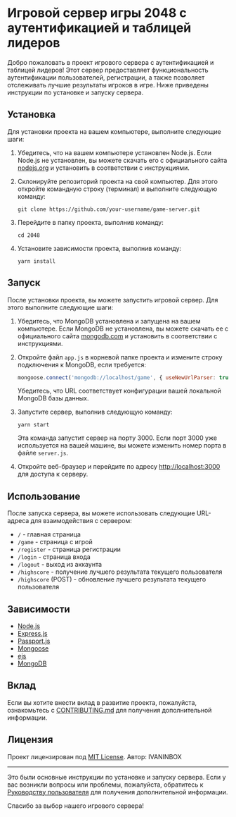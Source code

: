 
# Игровой сервер игры 2048 с аутентификацией и таблицей лидеров

Добро пожаловать в проект игрового сервера с аутентификацией и таблицей лидеров! Этот сервер предоставляет функциональность аутентификации пользователей, регистрации, а также позволяет отслеживать лучшие результаты игроков в игре. Ниже приведены инструкции по установке и запуску сервера.

## Установка

Для установки проекта на вашем компьютере, выполните следующие шаги:

1. Убедитесь, что на вашем компьютере установлен Node.js. Если Node.js не установлен, вы можете скачать его с официального сайта [nodejs.org](https://nodejs.org) и установить в соответствии с инструкциями.

2. Склонируйте репозиторий проекта на свой компьютер. Для этого откройте командную строку (терминал) и выполните следующую команду:

   ```
   git clone https://github.com/your-username/game-server.git
   ```

  
3. Перейдите в папку проекта, выполнив команду:

   ```
   cd 2048
   ```

4. Установите зависимости проекта, выполнив команду:

   ```
   yarn install
   ```

## Запуск

После установки проекта, вы можете запустить игровой сервер. Для этого выполните следующие шаги:

1. Убедитесь, что MongoDB установлена и запущена на вашем компьютере. Если MongoDB не установлена, вы можете скачать ее с официального сайта [mongodb.com](https://www.mongodb.com) и установить в соответствии с инструкциями.

2. Откройте файл `app.js` в корневой папке проекта и измените строку подключения к MongoDB, если требуется:

   ```javascript
   mongoose.connect('mongodb://localhost/game', { useNewUrlParser: true, useUnifiedTopology: true });
   ```

   Убедитесь, что URL соответствует конфигурации вашей локальной MongoDB базы данных.

3. Запустите сервер, выполнив следующую команду:

   ```
   yarn start
   ```

   Эта команда запустит сервер на порту 3000. Если порт 3000 уже используется на вашей машине, вы можете изменить номер порта в файле `server.js`.

4. Откройте веб-браузер и перейдите по адресу [http://localhost:3000](http://localhost:3000) для доступа к серверу.

## Использование

После запуска сервера, вы можете использовать следующие URL-адреса для взаимодействия с сервером:

- `/` - главная страница
- `/game` - страница с игрой
- `/register` - страница регистрации
- `/login` - страница входа
- `/logout` - выход из аккаунта
- `/highscore` - получение лучшего результата текущего пользователя
- `/highscore` (POST) - обновление лучшего результата текущего пользователя

## Зависимости

- [Node.js](https://nodejs.org)
- [Express.js](https://expressjs.com)
- [Passport.js](http://www.passportjs.org)
- [Mongoose](https://mongoosejs.com)
- [ejs](https://ejs.co)
- [MongoDB](https://www.mongodb.com)

## Вклад

Если вы хотите внести вклад в развитие проекта, пожалуйста, ознакомьтесь с [CONTRIBUTING.md](CONTRIBUTING.md) для получения дополнительной информации.

## Лицензия

Проект лицензирован под [MIT License](LICENSE).
Автор: IVANINBOX

---

Это были основные инструкции по установке и запуску сервера. Если у вас возникли вопросы или проблемы, пожалуйста, обратитесь к [Руководству пользователя](docs/user-guide.md) для получения дополнительной информации.

Спасибо за выбор нашего игрового сервера!